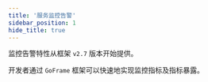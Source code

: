```yaml
---
title: '服务监控告警'
sidebar_position: 1
hide_title: true
---
```


监控告警特性从框架 `v2.7` 版本开始提供。

开发者通过 `GoFrame` 框架可以快速地实现监控指标及指标暴露。

    